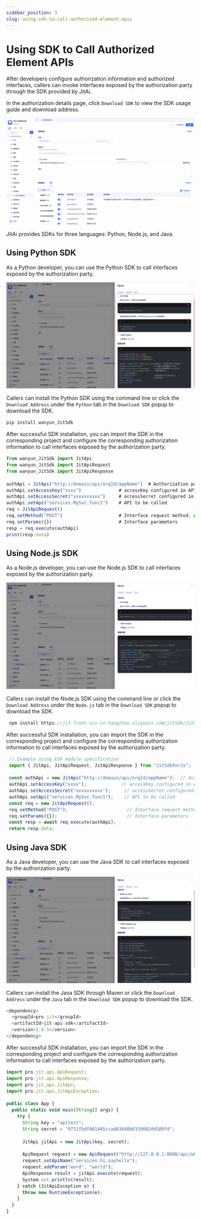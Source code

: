 ```yaml
---
sidebar_position: 3
slug: using-sdk-to-call-authorized-element-apis
---
```


# Using SDK to Call Authorized Element APIs

After developers configure authorization information and authorized interfaces, callers can invoke interfaces exposed by the authorization party through the SDK provided by JitAi.

In the authorization details page, click `Download SDK` to view the SDK usage guide and download address.

![SDK Integration](./img/api_2025-08-26_15-50-10.gif)

JitAi provides SDKs for three languages: Python, Node.js, and Java.

## Using Python SDK
As a Python developer, you can use the Python SDK to call interfaces exposed by the authorization party.

![Python SDK](./img/api_2025-09-16_14-22-10.png)

Callers can install the Python SDK using the command line or click the `Download Address` under the `Python` tab in the `Download SDK` popup to download the SDK.

```typescript
pip install wanyun_JitSdk 
```
After successful SDK installation, you can import the SDK in the corresponding project and configure the corresponding authorization information to call interfaces exposed by the authorization party.

```typescript
from wanyun_JitSdk import JitApi 
from wanyun_JitSdk import JitApiRequest 
from wanyun_JitSdk import JitApiResponse 
 
authApi = JitApi("http://domain/api/orgId/appName")  # Authorization party's API access address 
authApi.setAccessKey("xxxx")              # accessKey configured in API authorization element 
authApi.setAccessSecret("xxxxxxxxxx")     # accessSecret configured in API authorization element 
authApi.setApi("services.MySvc.func1")    # API to be called 
req = JitApiRequest() 
req.setMethod("POST")                     # Interface request method, default is POST 
req.setParams({})                         # Interface parameters 
resp = req.execute(authApi) 
print(resp.data) 
```

## Using Node.js SDK
As a Node.js developer, you can use the Node.js SDK to call interfaces exposed by the authorization party.

![Nodejs SDK](./img/api_2025-09-16_14-33-46.png)

Callers can install the Node.js SDK using the command line or click the `Download Address` under the `Node.js` tab in the `Download SDK` popup to download the SDK.

```typescript
 npm install https://jit-front.oss-cn-hangzhou.aliyuncs.com/jitSdk/JitSdkForJs-0.0.3.tgz --save 
```
After successful SDK installation, you can import the SDK in the corresponding project and configure the corresponding authorization information to call interfaces exposed by the authorization party.

```typescript
 // Example using ES6 module specification 
 import { JitApi, JitApiRequest, JitApiResponse } from "JitSdkForJs"; 

 const authApi = new JitApi("http://domain/api/orgId/appName");  // Authorization party's API access address 
 authApi.setAccessKey("xxxx");             // accessKey configured in API authorization element 
 authApi.setAccessSecret("xxxxxxxxxx");     // accessSecret configured in API authorization element 
 authApi.setApi("services.MySvc.func1");    // API to be called 
 const req = new JitApiRequest(); 
 req.setMethod("POST");                      // Interface request method, default is POST 
 req.setParams({});                          // Interface parameters 
 const resp = await req.execute(authApi); 
 return resp.data; 

```

## Using Java SDK
As a Java developer, you can use the Java SDK to call interfaces exposed by the authorization party.

![Java SDK](./img/api_2025-09-16_14-36-54.png)

Callers can install the Java SDK through Maven or click the `Download Address` under the `Java` tab in the `Download SDK` popup to download the SDK.

```typescript
<dependency>
  <groupId>pro.jit</groupId>
  <artifactId>jit-api-sdk</artifactId>
  <version>1.0.5</version>
</dependency>
```
After successful SDK installation, you can import the SDK in the corresponding project and configure the corresponding authorization information to call interfaces exposed by the authorization party.

```typescript
import pro.jit.api.ApiRequest;
import pro.jit.api.ApiResponse;
import pro.jit.api.JitApi;
import pro.jit.api.JitApiException;

public class App {
  public static void main(String[] args) {
    try {
      String key = "apitest";
      String secret = "9731fbdf081445ccad03848b6339082dd589fd";

      JitApi jitApi = new JitApi(key, secret);

      ApiRequest request = new ApiRequest("http://127.0.0.1:8080/api/whwy/mytestapi");
      request.setApiName("services.hi.sayhello");
      request.addParam("word", "world");
      ApiResponse result = jitApi.execute(request);
      System.out.println(result);
    } catch (JitApiException e) {
      throw new RuntimeException(e);
    }
  }
}
```

